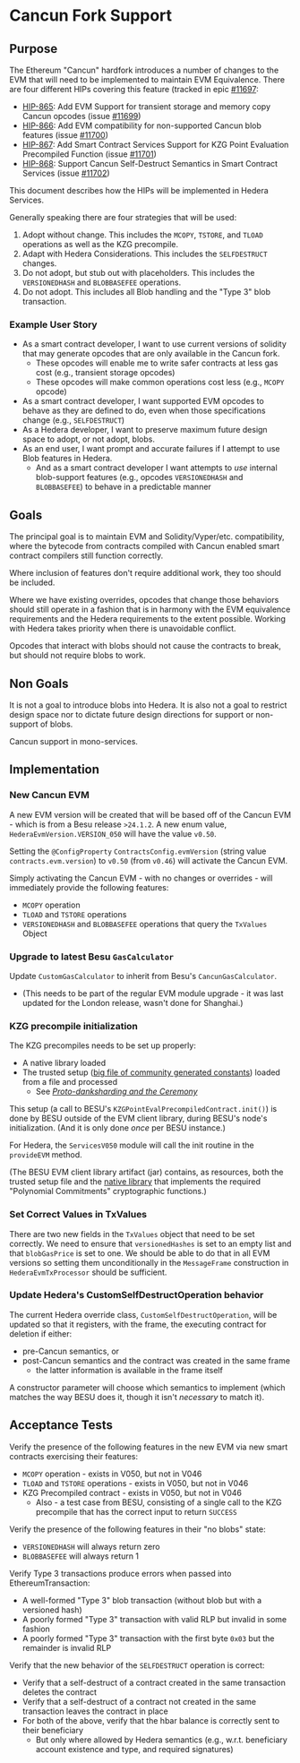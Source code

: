 # Cancun Fork Support

## Purpose

The Ethereum "Cancun" hardfork introduces a number of changes to the EVM that will need to be implemented to maintain EVM
Equivalence. There are four different HIPs covering this feature (tracked in
epic [#11697](https://github.com/hashgraph/hedera-services/issues/11697):

* [HIP-865](https://hips.hedera.com/hip/hip-865): Add EVM Support for transient storage and memory
  copy Cancun opcodes (issue [#11699](https://github.com/hashgraph/hedera-services/issues/11699))
* [HIP-866](https://hips.hedera.com/hip/hip-866): Add EVM compatibility for non-supported Cancun blob features
  (issue [#11700](https://github.com/hashgraph/hedera-services/issues/11700))
* [HIP-867](https://hips.hedera.com/hip/hip-867): Add Smart Contract Services Support for KZG Point
  Evaluation Precompiled Function (issue [#11701](https://github.com/hashgraph/hedera-services/issues/11701))
* [HIP-868](https://hips.hedera.com/hip/hip-868): Support Cancun Self-Destruct  Semantics in Smart
  Contract Services (issue [#11702](https://github.com/hashgraph/hedera-services/issues/11702))

This document describes how the HIPs will be implemented in Hedera Services.

Generally speaking there are four strategies that will be used:

1. Adopt without change. This includes the `MCOPY`, `TSTORE`, and `TLOAD` operations as well as the KZG precompile.
2. Adapt with Hedera Considerations. This includes the `SELFDESTRUCT` changes.
3. Do not adopt, but stub out with placeholders. This includes the `VERSIONEDHASH` and `BLOBBASEFEE` operations.
4. Do not adopt. This includes all Blob handling and the "Type 3" blob transaction.

### Example User Story

<!-- **TODO(Nana): more specific user stories highlighting the capabilities to users** -->
* As a smart contract developer, I want to use current versions of solidity that may generate opcodes that are only
  available in the Cancun fork.
  * These opcodes will enable me to write safer contracts at less gas cost (e.g., transient storage opcodes)
  * These opcodes will make common operations cost less (e.g., `MCOPY` opcode)
* As a smart contract developer, I want supported EVM opcodes to behave as they are defined to do, even when those
  specifications change (e.g., `SELFDESTRUCT`)
* As a Hedera developer, I want to preserve maximum future design space to adopt, or not adopt, blobs.
* As an end user, I want prompt and accurate failures if I attempt to use Blob features in Hedera.
  * And as a smart contract developer I want attempts to _use_ internal blob-support features (e.g.,
    opcodes `VERSIONEDHASH` and `BLOBBASEFEE`) to behave in a predictable manner

## Goals

The principal goal is to maintain EVM and Solidity/Vyper/etc. compatibility, where the bytecode from contracts compiled
with Cancun enabled smart contract compilers still function correctly.

Where inclusion of features don't require additional work, they too should be included.

Where we have existing overrides, opcodes that change those behaviors should still operate in a fashion that is in
harmony with the EVM equivalence requirements and the Hedera requirements to the extent possible. Working with Hedera
takes priority when there is unavoidable conflict.

Opcodes that interact with blobs should not cause the contracts to break, but should not require blobs to work.

## Non Goals

It is not a goal to introduce blobs into Hedera. It is also not a goal to restrict design space nor to dictate future
design directions for support or non-support of blobs.

Cancun support in mono-services.

## Implementation

### New Cancun EVM

A new EVM version will be created that will be based off of the Cancun EVM - which is from a Besu
release `>24.1.2`.  A new enum value, `HederaEvmVersion.VERSION_050` will have the value `v0.50`.

Setting the `@ConfigProperty` `ContractsConfig.evmVersion` (string value `contracts.evm.version`)
to `v0.50` (from `v0.46`) will activate the Cancun EVM.

Simply activating the Cancun EVM - with no changes or overrides - will immediately provide the
following features:

* `MCOPY` operation
* `TLOAD` and `TSTORE` operations
* `VERSIONEDHASH` and `BLOBBASEFEE` operations that query the `TxValues` Object

### Upgrade to latest Besu `GasCalculator`

Update `CustomGasCalculator` to inherit from Besu's `CancunGasCalculator`.

* (This needs to be part of the regular EVM module upgrade - it was last updated for the London
  release, wasn't done for Shanghai.)

### KZG precompile initialization

The KZG precompiles needs to be set up properly:

* A native library loaded
* The trusted setup ([big file of community generated constants](https://github.com/ethereum/c-kzg-4844/blob/main/src/trusted_setup.txt))
  loaded from a file and processed
  * See [_Proto-danksharding and the Ceremony_](https://ceremony.ethereum.org/)

This setup (a call to BESU's `KZGPointEvalPrecompiledContract.init()`) is done by BESU outside of
the EVM client library, during BESU's node's initialization.  (And it is only done _once_ per BESU
instance.)

For Hedera, the `ServicesV050` module will call the init routine in the `provideEVM` method.

(The BESU EVM client library artifact (jar) contains, as resources, both the trusted setup file and
the [native library](https://github.com/ethereum/c-kzg-4844/tree/main) that implements the required
"Polynomial Commitments" cryptographic functions.)

### Set Correct Values in TxValues

There are two new fields in the `TxValues` object that need to be set correctly. We need to ensure
that `versionedHashes` is set to an empty list and that `blobGasPrice` is set to one. We should be able to do that in all
EVM versions so setting them unconditionally in the `MessageFrame` construction in `HederaEvmTxProcessor` should be
sufficient.

<!-- **TODO(Nana): Set them in the EVM versions how? Is there a specific class that needs to be updated or a method that needs to be overridden?** -->

### Update Hedera's CustomSelfDestructOperation behavior

The current Hedera override class, `CustomSelfDestructOperation`, will be updated so that it registers,
with the frame, the executing contract for deletion if either:

* pre-Cancun semantics, or
* post-Cancun semantics and the contract was created in the same frame
  * the latter information is available in the frame itself

A constructor parameter will choose which semantics to implement (which matches the way BESU does it,
though it isn't _necessary_ to match it).

## Acceptance Tests

Verify the presence of the following features in the new EVM via new smart contracts exercising their features:

* `MCOPY` operation - exists in V050, but not in V046
* `TLOAD` and `TSTORE` operations - exists in V050, but not in V046
* KZG Precompiled contract - exists in V050, but not in V046
  * Also - a test case from BESU, consisting of a single call to the KZG precompile that has the
    correct input to return `SUCCESS`

Verify the presence of the following features in their "no blobs" state:

* `VERSIONEDHASH` will always return zero
* `BLOBBASEFEE` will always return 1

Verify Type 3 transactions produce errors when passed into EthereumTransaction:

* A well-formed "Type 3" blob transaction (without blob but with a versioned hash)
* A poorly formed "Type 3" transaction with valid RLP but invalid in some fashion
* A poorly formed "Type 3" transaction with the first byte `0x03` but the remainder is invalid RLP

Verify that the new behavior of the `SELFDESTRUCT` operation is correct:

* Verify that a self-destruct of a contract created in the same transaction deletes the contract
* Verify that a self-destruct of a contract not created in the same transaction leaves the contract in place
* For both of the above, verify that the hbar balance is correctly sent to their beneficiary
  * But only where allowed by Hedera semantics (e.g., w.r.t. beneficiary account existence and type,
    and required signatures)
